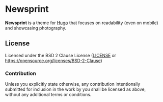 # Newsprint

**Newsprint** is a theme for [Hugo] that focuses on readability (even on mobile)
and showcasing photography.

## License

Licensed under the BSD 2 Clause License ([LICENSE] or
https://opensource.org/licenses/BSD-2-Clause)

### Contribution

Unless you explicitly state otherwise, any contribution intentionally submitted
for inclusion in the work by you shall be licensed as above, without any
additional terms or conditions.

[Hugo]: https://gohugo.io/
[LICENSE]: LICENSE
